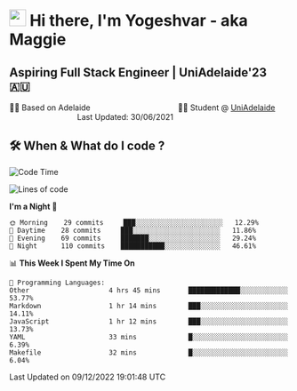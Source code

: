 <h1><img src="https://emojis.slackmojis.com/emojis/images/1531849430/4246/blob-sunglasses.gif?1531849430" width="30"/> Hi there, I'm Yogeshvar - aka Maggie</h1>

## Aspiring Full Stack Engineer | UniAdelaide'23 🇦🇺  
🏂🏻  Based on Adelaide &nbsp;&nbsp;&nbsp;&nbsp;&nbsp;&nbsp;&nbsp;&nbsp;&nbsp;&nbsp;&nbsp;&nbsp;&nbsp;&nbsp;&nbsp;&nbsp;&nbsp;&nbsp;&nbsp;&nbsp;&nbsp;&nbsp;&nbsp;&nbsp;&nbsp;&nbsp;&nbsp;&nbsp;&nbsp;&nbsp;&nbsp;&nbsp;&nbsp;&nbsp;&nbsp;&nbsp;&nbsp;&nbsp;&nbsp;👨‍💻 Student @ [UniAdelaide](https://www.adelaide.edu.au)   &nbsp;&nbsp;&nbsp;&nbsp;&nbsp;&nbsp;&nbsp;&nbsp;&nbsp;&nbsp;&nbsp;&nbsp;&nbsp;&nbsp;&nbsp;&nbsp;&nbsp;&nbsp;&nbsp;&nbsp;&nbsp;&nbsp;&nbsp;&nbsp;&nbsp;&nbsp;&nbsp;&nbsp;&nbsp;&nbsp;&nbsp;Last Updated: 30/06/2021

## 🛠 When & What do I code ?  

<!--START_SECTION:waka-->
![Code Time](http://img.shields.io/badge/Code%20Time-1%2C863%20hrs%2035%20mins-blue)

![Lines of code](https://img.shields.io/badge/From%20Hello%20World%20I%27ve%20Written-2%20Million%20lines%20of%20code-blue)

**I'm a Night 🦉** 

```text
🌞 Morning    29 commits     ███░░░░░░░░░░░░░░░░░░░░░░   12.29% 
🌆 Daytime    28 commits     ███░░░░░░░░░░░░░░░░░░░░░░   11.86% 
🌃 Evening    69 commits     ███████░░░░░░░░░░░░░░░░░░   29.24% 
🌙 Night      110 commits    ███████████░░░░░░░░░░░░░░   46.61%

```


📊 **This Week I Spent My Time On** 

```text
💬 Programming Languages: 
Other                    4 hrs 45 mins       █████████████░░░░░░░░░░░░   53.77% 
Markdown                 1 hr 14 mins        ███░░░░░░░░░░░░░░░░░░░░░░   14.11% 
JavaScript               1 hr 12 mins        ███░░░░░░░░░░░░░░░░░░░░░░   13.73% 
YAML                     33 mins             █░░░░░░░░░░░░░░░░░░░░░░░░   6.39% 
Makefile                 32 mins             █░░░░░░░░░░░░░░░░░░░░░░░░   6.04%

```


 Last Updated on 09/12/2022 19:01:48 UTC
<!--END_SECTION:waka-->
